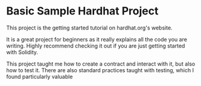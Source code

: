 # Basic Sample Hardhat Project

This project is the getting started tutorial on hardhat.org's website.

It is a great project for beginners as it really explains all the code you are writing. Highly recommend checking it out if you are just getting started with Solidity.

This project taught me how to create a contract and interact with it, but also how to test it. There are also standard practices taught with testing, which I found particularly valuable
